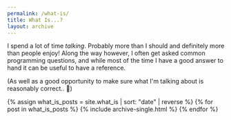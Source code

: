 ```yaml
---
permalink: /what-is/
title: What Is...?
layout: archive
---
```


I spend a lot of time _talking_. Probably more than I should and definitely more than people enjoy! Along the way however, I often get asked common programming questions, and while most of the time I have a good answer to hand it can be useful to have a reference.

(As well as a good opportunity to make sure what I'm talking about is reasonably correct.. 👀)

{% assign what_is_posts = site.what_is | sort: "date" | reverse %}
{% for post in what_is_posts %}
  {% include archive-single.html %}
{% endfor %}
